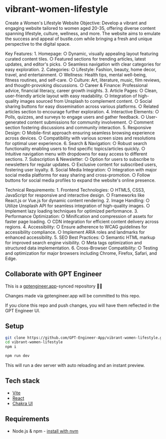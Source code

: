 # vibrant-women-lifestyle

Create a Women's Lifestyle Website
Objective: Develop a vibrant and engaging website tailored to women aged 20-35, offering diverse content spanning lifestyle, culture, wellness, and more. The website aims to emulate the success and appeal of bustle.com while bringing a fresh and unique perspective to the digital space.

Key Features:
	1. Homepage:
		○ Dynamic, visually appealing layout featuring curated content tiles.
		○ Featured sections for trending articles, latest updates, and editor's picks.
		○ Seamless navigation with clear categories for easy exploration.
	2. Categories:
		○ Lifestyle: Fashion, beauty, home decor, travel, and entertainment.
		○ Wellness: Health tips, mental well-being, fitness routines, and self-care.
		○ Culture: Art, literature, music, film reviews, and thought-provoking discussions.
		○ Career & Finance: Professional advice, financial literacy, career growth insights.
	3. Article Pages:
		○ Clean, user-friendly article layout with easy readability.
		○ Integration of high-quality images sourced from Unsplash to complement content.
		○ Social sharing buttons for easy dissemination across various platforms.
		○ Related articles section to encourage further exploration.
	4. Interactive Elements:
		○ Polls, quizzes, and surveys to engage users and gather feedback.
		○ User-generated content submissions for community involvement.
		○ Comment section fostering discussions and community interaction.
	5. Responsive Design:
		○ Mobile-first approach ensuring seamless browsing experience across devices.
		○ Compatibility with various screen sizes and resolutions for optimal user experience.
	6. Search & Navigation:
		○ Robust search functionality enabling users to find specific topics/articles quickly.
		○ Intuitive navigation menu with dropdowns for easy access to different sections.
	7. Subscription & Newsletter:
		○ Option for users to subscribe to newsletters for regular updates.
		○ Exclusive content for subscribed users, fostering user loyalty.
	8. Social Media Integration:
		○ Integration with major social media platforms for easy sharing and cross-promotion.
		○ Follow buttons for social media profiles to expand the website's online presence.

Technical Requirements:
	1. Frontend Technologies:
		○ HTML5, CSS3, JavaScript for responsive and interactive design.
		○ Frameworks like React.js or Vue.js for dynamic content rendering.
	2. Image Handling:
		○ Utilize Unsplash API for seamless integration of high-quality images.
		○ Implement lazy loading techniques for optimized performance.
	3. Performance Optimization:
		○ Minification and compression of assets for faster page loading.
		○ CDN integration for efficient content delivery across regions.
	4. Accessibility:
		○ Ensure adherence to WCAG guidelines for accessibility compliance.
		○ Implement ARIA roles and landmarks for enhanced accessibility.
	5. SEO Best Practices:
		○ Semantic HTML markup for improved search engine visibility.
		○ Meta tags optimization and structured data implementation.
	6. Cross-Browser Compatibility:
		○ Testing and optimization for major browsers including Chrome, Firefox, Safari, and Edge.

## Collaborate with GPT Engineer

This is a [gptengineer.app](https://gptengineer.app)-synced repository 🌟🤖

Changes made via gptengineer.app will be committed to this repo.

If you clone this repo and push changes, you will have them reflected in the GPT Engineer UI.

## Setup

```sh
git clone https://github.com/GPT-Engineer-App/vibrant-women-lifestyle.git
cd vibrant-women-lifestyle
npm i
```

```sh
npm run dev
```

This will run a dev server with auto reloading and an instant preview.

## Tech stack

- [Vite](https://vitejs.dev/)
- [React](https://react.dev/)
- [Chakra UI](https://chakra-ui.com/)

## Requirements

- Node.js & npm - [install with nvm](https://github.com/nvm-sh/nvm#installing-and-updating)
